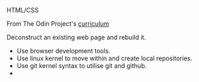 HTML/CSS

From The Odin Project's [curriculum](http://www.theodinproject.com/web-development-101/html-css)

Deconstruct an existing web page and rebuild it.

 - Use browser development tools.
 - Use linux kernel to move within and create local repositories.
 - Use git kernel syntax to utilise git and github.
 -
